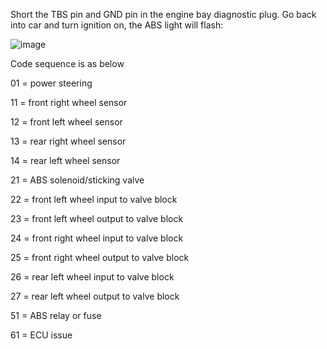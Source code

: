 Short the TBS pin and GND pin in the engine bay diagnostic plug. Go back into car and turn ignition on, the ABS light will flash:

![image](https://github.com/drbluetongue/eunoscosmo/assets/12694883/2db04820-ddec-4c81-bc49-c8a25ce91ad3)

Code sequence is as below

01 = power steering

11 = front right wheel sensor

12 = front left wheel sensor

13 = rear right wheel sensor

14 = rear left wheel sensor

21 = ABS solenoid/sticking valve

22 = front left wheel input to valve block

23 = front left wheel output to valve block

24 = front right wheel input to valve block

25 = front right wheel output to valve block

26 = rear left wheel input to valve block

27 = rear left wheel output to valve block

51 = ABS relay or fuse

61 = ECU issue
